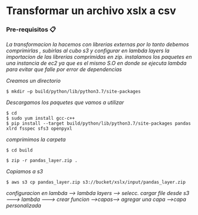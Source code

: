 # Transformar un archivo xslx a csv 

### Pre-requisitos 📋

_La transformacion la hacemos con librerias externas por lo tanto debemos 
comprimirlas , subirlas al cubo s3 y configurar en lambda layers la importacion de las librerias comprimidas en zip.
instalamos los paquetes en una instancia de ec2 ya que es el mismo S.O en donde se ejecuta lambda para evitar que falle por error de dependencias_

_Creamos un directorio_
```
$ mkdir –p build/python/lib/python3.7/site-packages 

```
_Descargamos los paquetes que vamos a utilizar_

```
$ cd  
$ sudo yum install gcc-c++  
$ pip install --target build/python/lib/python3.7/site-packages pandas xlrd fsspec sfs3 openpyxl  

```
_comprimimos la carpeta_

```
$ cd build
  
$ zip -r pandas_layer.zip .
```

_Copiamos a s3_
```
$ aws s3 cp pandas_layer.zip s3://bucket/xslx/input/pandas_layer.zip 

```
_configuracion en lambda --> lambda layers --> selecc. cargar file desde s3 ---> lambda ---> crear funcion 
                          -->capas--> agregar una capa -->capa personalizada_